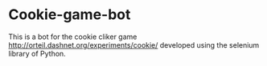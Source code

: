 # Cookie-game-bot
This is a bot for the cookie cliker game http://orteil.dashnet.org/experiments/cookie/ developed using the selenium library of Python.
